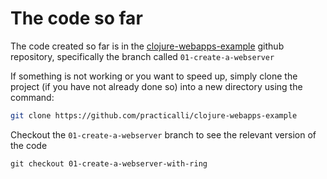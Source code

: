 # The code so far

The code created so far is in the [clojure-webapps-example](https://github.com/practicalli/clojure-webapps-example) github repository, specifically the branch called `01-create-a-webserver`

If something is not working or you want to speed up, simply clone the project (if you have not already done so) into a new directory using the command:

```bash
git clone https://github.com/practicalli/clojure-webapps-example
```

Checkout the `01-create-a-webserver` branch to see the relevant version of the code

```
git checkout 01-create-a-webserver-with-ring
```
